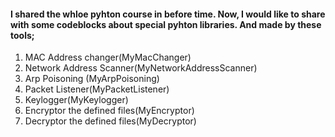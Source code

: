 #### I shared the whloe pyhton course in before time. Now, I would like to share with some codeblocks about special pyhton libraries. And made by these tools;
1) MAC Address changer(MyMacChanger)
2) Network Address Scanner(MyNetworkAddressScanner)
3) Arp Poisoning (MyArpPoisoning)
4) Packet Listener(MyPacketListener)
5) Keylogger(MyKeylogger)
6) Encryptor the defined files(MyEncryptor)
7) Decryptor the defined files(MyDecryptor)